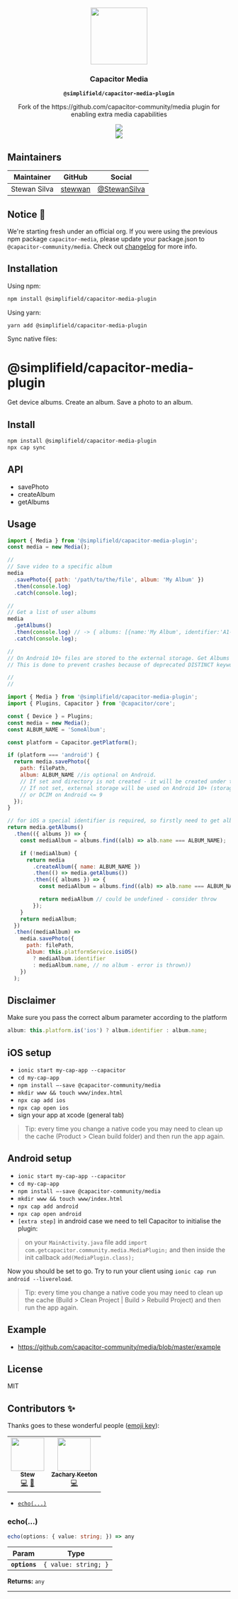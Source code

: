 <p align="center"><br><img src="https://user-images.githubusercontent.com/236501/85893648-1c92e880-b7a8-11ea-926d-95355b8175c7.png" width="128" height="128" /></p>
<h3 align="center">Capacitor Media</h3>
<p align="center"><strong><code>@simplifield/capacitor-media-plugin</code></strong></p>
<p align="center">
  Fork of the https://github.com/capacitor-community/media plugin for enabling extra media capabilities
</p>

<p align="center">
  <a href="https://www.npmjs.com/package/@capacitor-community/media"><img src="https://img.shields.io/npm/l/@capacitor-community/media?style=flat-square" /></a>
<br>
  <!-- ALL-CONTRIBUTORS-BADGE:START - Do not remove or modify this section -->
<a href="#contributors"><img src="https://img.shields.io/badge/all%20contributors-2-orange?style=flat-square" /></a>
<!-- ALL-CONTRIBUTORS-BADGE:END -->

</p>

## Maintainers

| Maintainer   | GitHub                                | Social                                          |
| ------------ | ------------------------------------- | ----------------------------------------------- |
| Stewan Silva | [stewwan](https://github.com/stewwan) | [@StewanSilva](https://twitter.com/StewanSilva) |

## Notice 🚀

We're starting fresh under an official org. If you were using the previous npm package `capacitor-media`, please update your package.json to `@capacitor-community/media`. Check out [changelog](/CHANGELOG.md) for more info.

## Installation

Using npm:

```bash
npm install @simplifield/capacitor-media-plugin
```

Using yarn:

```bash
yarn add @simplifield/capacitor-media-plugin
```

Sync native files:
# @simplifield/capacitor-media-plugin

Get device albums. Create an album. Save a photo to an album.

## Install

```bash
npm install @simplifield/capacitor-media-plugin
npx cap sync
```

## API

- savePhoto
- createAlbum
- getAlbums

## Usage

```js
import { Media } from '@simplifield/capacitor-media-plugin';
const media = new Media();

//
// Save video to a specific album
media
  .savePhoto({ path: '/path/to/the/file', album: 'My Album' })
  .then(console.log)
  .catch(console.log);

//
// Get a list of user albums
media
  .getAlbums()
  .then(console.log) // -> { albums: [{name:'My Album', identifier:'A1-B2-C3-D4'}, {name:'My Another Album', identifier:'E5-F6-G7-H8'}]}
  .catch(console.log);

//
// On Android 10+ files are stored to the external storage. Get Albums will return an emty albums array.
// This is done to prevent crashes because of deprecated DISTINCT keyword

//
// 

import { Media } from '@simplifield/capacitor-media-plugin';
import { Plugins, Capacitor } from '@capacitor/core';

const { Device } = Plugins;
const media = new Media();
const ALBUM_NAME = 'SomeAlbum';

const platform = Capacitor.getPlatform();

if (platform === 'android') {
  return media.savePhoto({ 
    path: filePath,
    album: ALBUM_NAME //is optional on Android.
    // If set and directory is not created - it will be created under the hood.
    // If not set, external storage will be used on Android 10+ (storage/emulated/0/Android/media/yourAppName)
    // or DCIM on Android <= 9
  });
}

// for iOS a special identifier is required, so firstly need to get albums
return media.getAlbums()
  .then(({ albums }) => {
    const mediaAlbum = albums.find((alb) => alb.name === ALBUM_NAME);

    if (!mediaAlbum) {
      return media
        .createAlbum({ name: ALBUM_NAME })
        .then(() => media.getAlbums())
        .then(({ albums }) => {
          const mediaAlbum = albums.find((alb) => alb.name === ALBUM_NAME);

          return mediaAlbum // could be undefined - consider throw
        });
    }
    return mediaAlbum;
  })
  .then((mediaAlbum) =>
    media.savePhoto({
      path: filePath,
      album: this.platformService.isiOS()
        ? mediaAlbum.identifier
        : mediaAlbum.name, // no album - error is thrown))
    })
  );
```

## Disclaimer

Make sure you pass the correct album parameter according to the platform

```js
album: this.platform.is('ios') ? album.identifier : album.name;
```

## iOS setup

- `ionic start my-cap-app --capacitor`
- `cd my-cap-app`
- `npm install —-save @capacitor-community/media`
- `mkdir www && touch www/index.html`
- `npx cap add ios`
- `npx cap open ios`
- sign your app at xcode (general tab)

> Tip: every time you change a native code you may need to clean up the cache (Product > Clean build folder) and then run the app again.

## Android setup

- `ionic start my-cap-app --capacitor`
- `cd my-cap-app`
- `npm install —-save @capacitor-community/media`
- `mkdir www && touch www/index.html`
- `npx cap add android`
- `npx cap open android`
- `[extra step]` in android case we need to tell Capacitor to initialise the plugin:

> on your `MainActivity.java` file add `import com.getcapacitor.community.media.MediaPlugin;` and then inside the init callback `add(MediaPlugin.class);`

Now you should be set to go. Try to run your client using `ionic cap run android --livereload`.

> Tip: every time you change a native code you may need to clean up the cache (Build > Clean Project | Build > Rebuild Project) and then run the app again.

## Example

- https://github.com/capacitor-community/media/blob/master/example

## License

MIT

## Contributors ✨

Thanks goes to these wonderful people ([emoji key](https://allcontributors.org/docs/en/emoji-key)):

<!-- ALL-CONTRIBUTORS-LIST:START - Do not remove or modify this section -->
<!-- prettier-ignore-start -->
<!-- markdownlint-disable -->
<table>
  <tr>
    <td align="center"><a href="https://twitter.com/StewanSilva"><img src="https://avatars1.githubusercontent.com/u/719763?v=4" width="75px;" alt=""/><br /><sub><b>Stew</b></sub></a><br /><a href="https://github.com/capacitor-community/media/commits?author=stewwan" title="Code">💻</a> <a href="https://github.com/capacitor-community/media/commits?author=stewwan" title="Documentation">📖</a></td>
    <td align="center"><a href="https://github.com/zakton5"><img src="https://avatars1.githubusercontent.com/u/7013396?v=4" width="75px;" alt=""/><br /><sub><b>Zachary Keeton</b></sub></a><br /><a href="https://github.com/capacitor-community/media/commits?author=zakton5" title="Code">💻</a></td>
  </tr>
</table>

<!-- markdownlint-enable -->
<!-- prettier-ignore-end -->

<!-- ALL-CONTRIBUTORS-LIST:END -->
<docgen-index>

* [`echo(...)`](#echo)

</docgen-index>

<docgen-api>
<!--Update the source file JSDoc comments and rerun docgen to update the docs below-->

### echo(...)

```typescript
echo(options: { value: string; }) => any
```

| Param         | Type                            |
| ------------- | ------------------------------- |
| **`options`** | <code>{ value: string; }</code> |

**Returns:** <code>any</code>

--------------------

</docgen-api>
